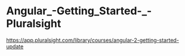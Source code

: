 # Angular_-Getting_Started-_-Pluralsight
https://app.pluralsight.com/library/courses/angular-2-getting-started-update
